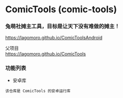 # ComicTools (comic-tools)

### 兔萌社摊主工具，目标是让天下没有难做的摊主！

https://lagomoro.github.io/ComicToolsAndroid

父项目   
https://lagomoro.github.io/ComicTools

### 功能列表
* 安卓库
```
该仓库是 ComicTools 的安卓运行库
```
